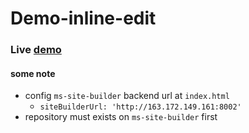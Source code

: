 # Demo-inline-edit
### Live [demo](http://163.172.149.161:8888/ide/)

#### some note
* config `ms-site-builder` backend url at `index.html`
  * `siteBuilderUrl: 'http://163.172.149.161:8002'`
* repository must exists on `ms-site-builder` first 
